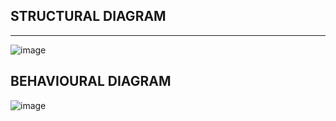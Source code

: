 ## STRUCTURAL DIAGRAM
------------------------------------------------
![image](https://user-images.githubusercontent.com/98965702/155772682-89c47494-12f0-4d3b-9850-21ddc39f065d.png)


BEHAVIOURAL DIAGRAM
------------------------------------------------
![image](https://user-images.githubusercontent.com/98965702/155772842-32812609-e60b-4798-ad05-5da447944b4e.png)
